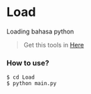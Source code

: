 # Load
Loading bahasa python

> Get this tools in [Here](https://github.com/Mr-Gabut/Load)

### How to use?
```
$ cd Load
$ python main.py
```


